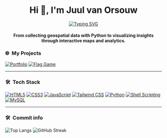 <h1 align="center">Hi 👋, I'm Juul van Orsouw</h1>
<div align="center">

[![Typing SVG](https://readme-typing-svg.herokuapp.com?font=Arial&size=24&duration=3000&color=000000&center=true&vCenter=true&lines=GIS+Specialist)](https://git.io/typing-svg)
</div>
<h4 align="center">From collecting geospatial data with Python to visualizing insights through interactive maps and analytics.</h4>

### 🌐 &nbsp;My Projects  

[![Portfolio](https://img.shields.io/badge/Portfolio-000000?style=for-the-badge&logoColor=white)](https://juulvanorsouw.github.io/CV_Website/dist/index.html)
[![Flag Game](https://img.shields.io/badge/Flag%20Game-1E90FF?style=for-the-badge&logo=gamepad&logoColor=white)](https://juulvanorsouw.github.io/Flag-game/index.html)

---

### 🛠 &nbsp;Tech Stack  

[![HTML5](https://img.shields.io/badge/HTML5-E34F26?style=for-the-badge&logo=html5&logoColor=white)](#)
[![CSS3](https://img.shields.io/badge/CSS3-1572B6?style=for-the-badge&logo=css3&logoColor=white)](#)
[![JavaScript](https://img.shields.io/badge/JavaScript-F7DF1E?style=for-the-badge&logo=javascript&logoColor=black)](#)
[![Tailwind CSS](https://img.shields.io/badge/Tailwind_CSS-38B2AC?style=for-the-badge&logo=tailwind-css&logoColor=white)](#)
[![Python](https://img.shields.io/badge/Python-3776AB?style=for-the-badge&logo=python&logoColor=white)](#)
[![Shell Scripting](https://img.shields.io/badge/Shell_Scripting-4EAA25?style=for-the-badge&logo=gnu-bash&logoColor=white)](#)
[![MySQL](https://img.shields.io/badge/MySQL-4479A1?style=for-the-badge&logo=mysql&logoColor=white)](#)

---

### 🛠 &nbsp;Commit info
<img src="https://github-readme-stats.vercel.app/api/top-langs/?username=juulvanorsouw&layout=compact&theme=dark" alt="Top Langs" />
<img src="https://github-readme-streak-stats.herokuapp.com/?user=juulvanorsouw&theme=dark" alt="GitHub Streak" />
